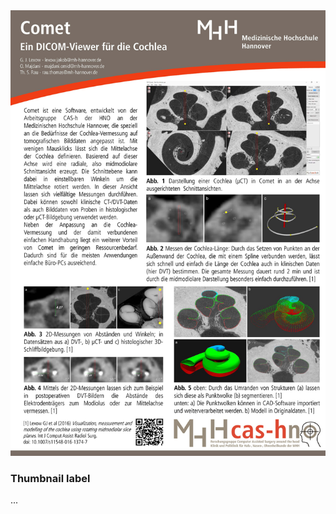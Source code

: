 



<div class="row">
  <div class="col-sm-6 col-md-4">
    <div class="thumbnail">
      <a href="Flyer_dt_v2_1000px.jpg" target="blank"><img src="Flyer_dt_v2_1000px.jpg" alt="..."></a>
      <div class="caption">
        <h3>Thumbnail label</h3>
        <p>...</p>
        <p></p>
      </div>
    </div>
  </div>
</div>


